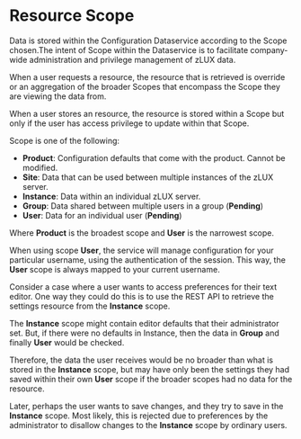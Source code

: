 # Resource Scope

Data is stored within the Configuration Dataservice according to the Scope chosen.The intent of Scope within the Dataservice is to facilitate company-wide administration and privilege management of zLUX data.

When a user requests a resource, the resource that is retrieved is override or an aggregation of the broader Scopes that encompass the Scope they are viewing the data from.

When a user stores an resource, the resource is stored within a Scope but only if the user has access privilege to update within that Scope.

Scope is one of the following:

* **Product**: Configuration defaults that come with the product. Cannot be modified.
* **Site**: Data that can be used between multiple instances of the zLUX server.
* **Instance**: Data within an individual zLUX server.
* **Group**: Data shared between multiple users in a group (**Pending**)
* **User**: Data for an individual user (**Pending**)


Where **Product** is the broadest scope and **User** is the narrowest scope.

When using scope **User**, the service will manage configuration for your particular username, using the authentication of the session. This way, the **User** scope is always mapped to your current username.


Consider a case where a user wants to access preferences for their text editor. One way they could do this is to use the REST API to retrieve the settings resource from the **Instance** scope.

The **Instance** scope might contain editor defaults that their administrator set. But, if there were no defaults in Instance, then the data in **Group** and finally **User** would be checked.

Therefore, the data the user receives would be no broader than what is stored in the **Instance** scope, but may have only been the settings they had saved within their own **User** scope if the broader scopes had no data for the resource.

Later, perhaps the user wants to save changes, and they try to save in the **Instance** scope. Most likely, this is rejected due to preferences by the administrator to disallow changes to the **Instance** scope by ordinary users.


